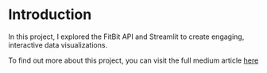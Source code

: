 # Introduction

In this project, I explored the FitBit API and Streamlit to create engaging, interactive data visualizations.

To find out more about this project, you can visit the full medium article [here](https://medium.com/@ioannisprokopiou/a-hands-on-guide-to-fitbit-api-mongodb-and-streamlit-553e8cdd6ccd)
